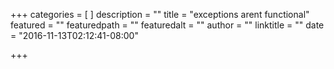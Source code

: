 +++
categories = [
]
description = ""
title = "exceptions arent functional"
featured = ""
featuredpath = ""
featuredalt = ""
author = ""
linktitle = ""
date = "2016-11-13T02:12:41-08:00"

+++

